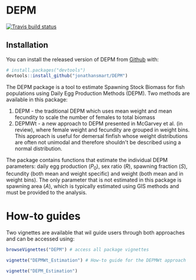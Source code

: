 
<!-- README.md is generated from README.Rmd. Please edit that file -->
DEPM
====

<!-- badges: start -->
[![Travis build status](https://travis-ci.org/jonathansmart/DEPM.svg?branch=master)](https://travis-ci.org/jonathansmart/DEPM) <!-- badges: end -->

Installation
------------

You can install the released version of DEPM from [Github](https://github.com/jonathansmart/DEPM) with:

``` r
# install.packages("devtools")
devtools::install_github("jonathansmart/DEPM")
```

The DEPM package is a tool to estimate Spawning Stock Biomass for fish populations using Daily Egg Production Methods (DEPM). Two methods are available in this package:

1.  DEPM - the traditional DEPM which uses mean weight and mean fecundity to scale the number of females to total biomass
2.  DEPMWt - a new approach to DEPM presented in McGarvey et al. (in review), where female weight and fecundity are grouped in weight bins. This approach is useful for demersal finfish whose weight distributions are often not unimodal and therefore shouldn't be described using a normal distribution.

The package contains functions that estimate the individual DEPM parameters: daily egg production (*P*<sub>0</sub>), sex ratio (*R*), spawning fraction (*S*), fecundity (both mean and weight specific) and weight (both mean and in weight bins). The only parameter that is not estimated in this package is spawning area (*A*), which is typically estimated using GIS methods and must be provided to the analysis.

How-to guides
=============

Two vignettes are available that wil guide users through both approaches and can be accessed using:

``` r
browseVignettes("DEPM") # access all package vignettes

vignette("DEPMWt_Estimation") # How-to guide for the DEPMWt approach

vignette("DEPM_Estimation")
```
